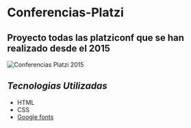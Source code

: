 # Conferencias-Platzi
## Proyecto todas las platziconf que se han realizado desde el 2015

![Conferencias Platzi 2015](https://repository-images.githubusercontent.com/163369906/b0a02b80-a931-11ea-93d9-956b5d2c4922)

## _Tecnologias Utilizadas_
* HTML
* CSS
* [Google fonts](http://fonts.google.com/)
